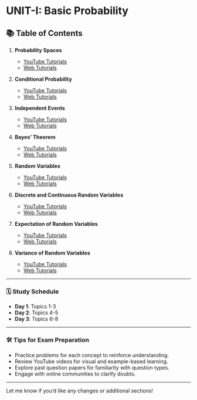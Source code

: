 # UNIT-I: Basic Probability  

## 📚 **Table of Contents**  

1. **Probability Spaces**  
   - [YouTube Tutorials](https://www.youtube.com/results?search_query=Probability+Spaces+tutorial)  
   - [Web Tutorials](https://www.google.com/search?q=Probability+Spaces+tutorial)  

2. **Conditional Probability**  
   - [YouTube Tutorials](https://www.youtube.com/results?search_query=Conditional+Probability+tutorial)  
   - [Web Tutorials](https://www.google.com/search?q=Conditional+Probability+tutorial)  

3. **Independent Events**  
   - [YouTube Tutorials](https://www.youtube.com/results?search_query=Independent+Events+tutorial)  
   - [Web Tutorials](https://www.google.com/search?q=Independent+Events+tutorial)  

4. **Bayes’ Theorem**  
   - [YouTube Tutorials](https://www.youtube.com/results?search_query=Bayes+Theorem+tutorial)  
   - [Web Tutorials](https://www.google.com/search?q=Bayes+Theorem+tutorial)  

5. **Random Variables**  
   - [YouTube Tutorials](https://www.youtube.com/results?search_query=Random+Variables+tutorial)  
   - [Web Tutorials](https://www.google.com/search?q=Random+Variables+tutorial)  

6. **Discrete and Continuous Random Variables**  
   - [YouTube Tutorials](https://www.youtube.com/results?search_query=Discrete+and+Continuous+Random+Variables+tutorial)  
   - [Web Tutorials](https://www.google.com/search?q=Discrete+and+Continuous+Random+Variables+tutorial)  

7. **Expectation of Random Variables**  
   - [YouTube Tutorials](https://www.youtube.com/results?search_query=Expectation+of+Random+Variables+tutorial)  
   - [Web Tutorials](https://www.google.com/search?q=Expectation+of+Random+Variables+tutorial)  

8. **Variance of Random Variables**  
   - [YouTube Tutorials](https://www.youtube.com/results?search_query=Variance+of+Random+Variables+tutorial)  
   - [Web Tutorials](https://www.google.com/search?q=Variance+of+Random+Variables+tutorial)  

---

### 🗓️ **Study Schedule**  

- **Day 1**: Topics 1-3  
- **Day 2**: Topics 4-5  
- **Day 3**: Topics 6-8  

---

### 🛠️ **Tips for Exam Preparation**  

- Practice problems for each concept to reinforce understanding.  
- Review YouTube videos for visual and example-based learning.  
- Explore past question papers for familiarity with question types.  
- Engage with online communities to clarify doubts.  

---  

Let me know if you’d like any changes or additional sections!
